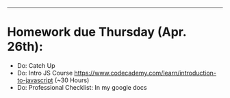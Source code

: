 ***
# Homework due Thursday (Apr. 26th):

- Do: Catch Up
- Do: Intro JS Course https://www.codecademy.com/learn/introduction-to-javascript (~30 Hours)
- Do: Professional Checklist: In my google docs